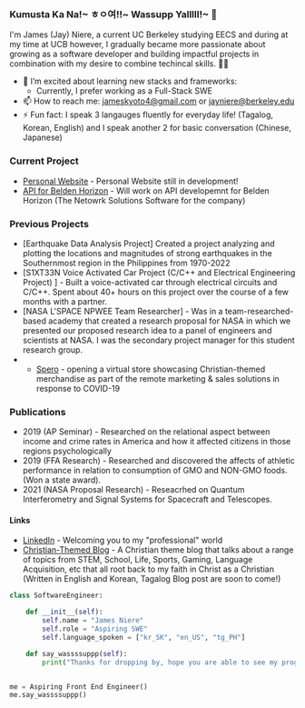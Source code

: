 ### Kumusta Ka Na!~ ㅎㅇ여!!~ Wassupp Yalllll!~ 👋
I'm James (Jay) Niere, a current UC Berkeley studying EECS and during at my time at UCB however, I gradually became more passionate about growing as a software developer and building impactful projects in combination with my desire to combine techincal skills. :technologist:

- 🌱 I’m excited about learning new stacks and frameworks:
  - Currently, I prefer working as a Full-Stack SWE
- 📫 How to reach me: jameskyoto4@gmail.com or jayniere@berkeley.edu
- ⚡ Fun fact: I speak 3 langauges fluently for everyday life! (Tagalog, Korean, English) and I speak another 2 for basic conversation (Chinese, Japanese)

### Current Project
-  [Personal Website](jayrcn.github.io) - Personal Website still in development!
-  [API for Belden Horizon](https://www.belden.com/products/industrial-networking-cybersecurity/software-solutions/belden-horizon) - Will work on API developemnt for Belden Horizon (The Netowrk Solutions Software for the company)

### Previous Projects
- [Earthquake Data Analysis Project] Created a project analyzing and plotting the locations and magnitudes of strong earthquakes in the Southernmost region in the Philippines from 1970-2022
- [S1XT33N Voice Activated Car Project (C/C++ and Electrical Engineering Project)	] - Built a voice-activated car through electrical circuits and C/C++. Spent about 40+ hours on this project over the course of a few months with a partner.
- [NASA L'SPACE NPWEE Team Researcher] - Was in a team-researched-based academy that created a research proposal for NASA in which we presented our proposed research idea to a panel of engineers and scientists at NASA. I was the secondary project manager for this student research group.
- - [Spero](https://shopspero.org) - opening a virtual store showcasing Christian-themed merchandise as part of the remote marketing & sales solutions in response to COVID-19

### Publications

- 2019 (AP Seminar) - Researched on the relational aspect between income and crime rates in America and how it affected citizens in those regions psychologically
- 2019 (FFA Research) - Researched and discovered the affects of athletic performance in relation to consumption of GMO and NON-GMO foods. (Won a state award).
- 2021 (NASA Proposal Research) - Reseacrhed on Quantum Interferometry and Signal Systems for Spacecraft and Telescopes. 


#### Links 
- [LinkedIn](https://www.linkedin.com/in/james-ruel-niere-7a6961216/) - Welcoming you to my "professional" world
- [Christian-Themed Blog](https://jayrcn.substack.com/?utm_source=substack&utm_medium=web&utm_campaign=substack_profile) - A Christian theme blog that talks about a range of topics from STEM, School, Life, Sports, Gaming, Language Acquisition, etc that all root back to my faith in Christ as a Christian (Written in English and Korean, Tagalog Blog post are soon to come!)

```python
class SoftwareEngineer:

    def __init__(self):
        self.name = "James Niere"
        self.role = "Aspiring SWE"
        self.language_spoken = ["kr_SK", "en_US", "tg_PH"]

    def say_wassssuppp(self):
        print("Thanks for dropping by, hope you are able to see my progress as a SWE.")


me = Aspiring Front End Engineer()
me.say_wassssuppp()
